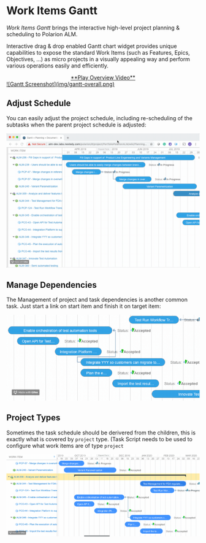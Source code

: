 # Work Items Gantt 

*Work Items Gantt* brings the interactive high-level project planning & scheduling to Polarion ALM. 

<div id="download-button" style="display:none">
<style>
.mdc-button {	
	color:white;
    font-family: Roboto,sans-serif;
    -moz-osx-font-smoothing: grayscale;
    -webkit-font-smoothing: antialiased;
    font-size: .875rem;
    line-height: 2.25rem;
    font-weight: 500;
    letter-spacing: .0892857143em;
    text-decoration: none;
    text-transform: uppercase;
    padding: 0 8px 0 8px;
    display: inline-flex;
    position: relative;
    align-items: center;
    justify-content: center;
    box-sizing: border-box;
    min-width: 64px;
    height: 36px;
    border: none;
    outline: none;
    line-height: inherit;
    -webkit-user-select: none;
    -moz-user-select: none;
    -ms-user-select: none;
    user-select: none;
    -webkit-appearance: none;
    overflow: hidden;
    vertical-align: middle;
    border-radius: 4px;
    background-color:  #3e91fe;
    cursor:pointer;  
}
</style>
<center >
<a href="https://nextedy.github.io/gantt-docs/download/work_items_gantt.zip">
<button class="mdc-button">Download Now!</button>
</a>
</center>
<br>
</div>
<script>
if (window.location.href.indexOf("nextedy.github.io") != -1){
	document.getElementById("download-button").style.display="block";
}
</script>

Interactive drag & drop enabled Gantt chart widget provides unique capabilities to expose the standard Work Items (such as Features, Epics, Objectives, ...) as micro projects in a visually appealing way and perform various operations easily and efficiently.

<a href="https://youtu.be/9D_djgsCIac">
<center>
**Play Overview Video**
</center>
![Gantt Screenshot](img/gantt-overall.png)
</a>

## Adjust Schedule

You can easily adjust the project schedule, including re-scheduling of the subtasks when the parent project schedule is adjusted:

![Replan](img/gantt-drag-children.gif)

## Manage Dependencies

The Management of project and task dependencies is another common task. Just start a link on start item and finish it on target item:

![Dependencies](img/gantt-drag-dependency-link.gif)

## Project Types

Sometimes the task schedule should be derivered from the children, this is exactly what is covered by `project` type. (Task Script needs to be used to configure what work items are of type `project`

![Projects](img/gantt-projects.gif)

<script type="text/javascript" src="https://s3.amazonaws.com/assets.freshdesk.com/widget/freshwidget.js"></script>
<script type="text/javascript">
	FreshWidget.init("", {"queryString": "&widgetType=popup&formTitle=Nextedy+Help+%26+Support+Center&screenshot=no&captcha=yes", "utf8": "✓", "widgetType": "popup", "buttonType": "text", "buttonText": "Support", "buttonColor": "black", "buttonBg": "#2196f3", "alignment": "4", "offset": "235px", "formHeight": "500px", "screenshot": "no", "captcha": "yes", "url": "https://nextedy.freshdesk.com"} );
</script>



